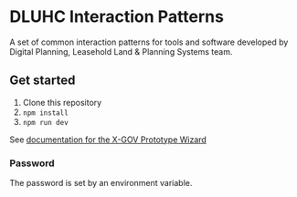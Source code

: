 # DLUHC Interaction Patterns
A set of common interaction patterns for tools and software developed by Digital Planning, Leasehold Land & Planning Systems team.

## Get started

1. Clone this repository
2. `npm install`
3. `npm run dev`

See [documentation for the X-GOV Prototype Wizard](https://github.com/x-govuk/govuk-prototype-wizard)

### Password

The password is set by an environment variable.
